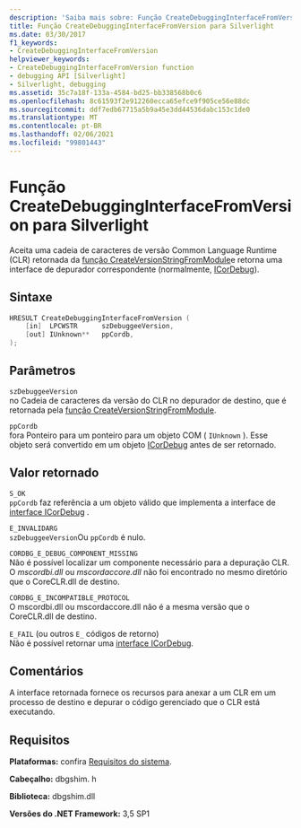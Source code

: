 ```yaml
---
description: 'Saiba mais sobre: Função CreateDebuggingInterfaceFromVersion para o Silverlight'
title: Função CreateDebuggingInterfaceFromVersion para Silverlight
ms.date: 03/30/2017
f1_keywords:
- CreateDebuggingInterfaceFromVersion
helpviewer_keywords:
- CreateDebuggingInterfaceFromVersion function
- debugging API [Silverlight]
- Silverlight, debugging
ms.assetid: 35c7a18f-133a-4584-bd25-bb338568b0c6
ms.openlocfilehash: 8c61593f2e912260ecca65efce9f905ce56e88dc
ms.sourcegitcommit: ddf7edb67715a5b9a45e3dd44536dabc153c1de0
ms.translationtype: MT
ms.contentlocale: pt-BR
ms.lasthandoff: 02/06/2021
ms.locfileid: "99801443"
---
```

# <a name="createdebugginginterfacefromversion-function-for-silverlight"></a>Função CreateDebuggingInterfaceFromVersion para Silverlight

Aceita uma cadeia de caracteres de versão Common Language Runtime (CLR) retornada da [função CreateVersionStringFromModule](createversionstringfrommodule-function.md)e retorna uma interface de depurador correspondente (normalmente, [ICorDebug](icordebug-interface.md)).  
  
## <a name="syntax"></a>Sintaxe  
  
```cpp  
HRESULT CreateDebuggingInterfaceFromVersion (  
    [in]  LPCWSTR      szDebuggeeVersion,  
    [out] IUnknown**   ppCordb,  
);  
```  
  
## <a name="parameters"></a>Parâmetros  

 `szDebuggeeVersion`\
 no Cadeia de caracteres da versão do CLR no depurador de destino, que é retornada pela [função CreateVersionStringFromModule](createversionstringfrommodule-function.md).  
  
 `ppCordb`\
 fora Ponteiro para um ponteiro para um objeto COM ( `IUnknown` ). Esse objeto será convertido em um objeto [ICorDebug](icordebug-interface.md) antes de ser retornado.  
  
## <a name="return-value"></a>Valor retornado

 `S_OK`\
 `ppCordb` faz referência a um objeto válido que implementa a interface de [interface ICorDebug](icordebug-interface.md) .  
  
 `E_INVALIDARG`\
 `szDebuggeeVersion`Ou `ppCordb` é nulo.  
  
 `CORDBG_E_DEBUG_COMPONENT_MISSING`\
 Não é possível localizar um componente necessário para a depuração CLR. O _mscordbi.dll_ ou _mscordaccore.dll_ não foi encontrado no mesmo diretório que o CoreCLR.dll de destino.  
  
 `CORDBG_E_INCOMPATIBLE_PROTOCOL`\
 O mscordbi.dll ou mscordaccore.dll não é a mesma versão que o CoreCLR.dll de destino.  
  
 `E_FAIL` (ou outros `E_` códigos de retorno) \
 Não é possível retornar uma [interface ICorDebug](icordebug-interface.md).  
  
## <a name="remarks"></a>Comentários

 A interface retornada fornece os recursos para anexar a um CLR em um processo de destino e depurar o código gerenciado que o CLR está executando.  
  
## <a name="requirements"></a>Requisitos

 **Plataformas:** confira [Requisitos do sistema](../../get-started/system-requirements.md).  
  
 **Cabeçalho:** dbgshim. h  
  
 **Biblioteca:** dbgshim.dll  
  
 **Versões do .NET Framework:** 3,5 SP1
